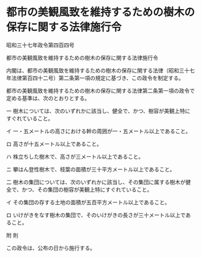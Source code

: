 # 都市の美観風致を維持するための樹木の保存に関する法律施行令

昭和三十七年政令第四百四号

都市の美観風致を維持するための樹木の保存に関する法律施行令

内閣は、都市の美観風致を維持するための樹木の保存に関する法律（昭和三十七年法律第百四十二号）第二条第一項の規定に基づき、この政令を制定する。

都市の美観風致を維持するための樹木の保存に関する法律第二条第一項の政令で定める基準は、次のとおりとする。

一 樹木については、次のいずれかに該当し、健全で、かつ、樹容が美観上特にすぐれていること。

イ 一・五メートルの高さにおける幹の周囲が一・五メートル以上であること。

ロ 高さが十五メートル以上であること。

ハ 株立ちした樹木で、高さが三メートル以上であること。

ニ 攀はん登性樹木で、枝葉の面積が三十平方メートル以上であること。

二 樹木の集団については、次のいずれかに該当し、その集団に属する樹木が健全で、かつ、その集団の樹容が美観上特にすぐれていること。

イ その集団の存する土地の面積が五百平方メートル以上であること。

ロ いけがきをなす樹木の集団で、そのいけがきの長さが三十メートル以上であること。

附 則

この政令は、公布の日から施行する。
